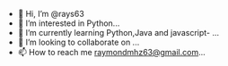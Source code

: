 - 👋 Hi, I’m @rays63
- 👀 I’m interested in Python...
- 🌱 I’m currently learning Python,Java and javascript- ...
- 💞️ I’m looking to collaborate on ...
- 📫 How to reach me raymondmhz63@gmail.com...

<!---
rays63/rays63 is a ✨ special ✨ repository because its `README.md` (this file) appears on your GitHub profile.
You can click the Preview link to take a look at your changes.
--->
